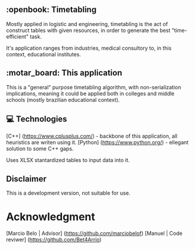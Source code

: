 ## :openbook: Timetabling
Mostly applied in logistic and engineering, timetabling is the act of construct tables with given resources,
in order to generate the best "time-efficient" task.

It's application ranges from industries, medical consultory to, in this context, educational institutes.

## :motar_board: This application
This is a "general" purpose timetabling algorithm, with non-serialization implications, meaning it could be
applied both in colleges and middle schools (mostly brazilian educational context).

## :computer: Technologies
[C++] (https://www.cplusplus.com/) - backbone of this application, all heuristics are writen using it.
[Python] (https://www.python.org/) - ellegant solution to some C++ gaps.

Uses XLSX stantardized tables to input data into it.

## Disclaimer
This is a development version, not suitable for use.

# Acknowledgment
[Marcio Belo | Advisor] (https://github.com/marciobelof)
[Manuel | Code reviwer] (https://github.com/Bet4Arrio)
